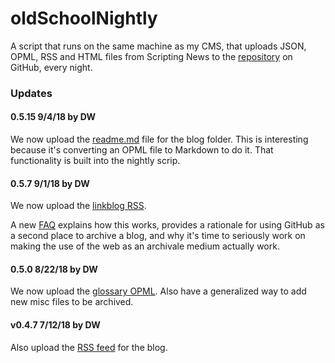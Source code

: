 # oldSchoolNightly

A script that runs on the same machine as my CMS, that uploads JSON, OPML, RSS and HTML files from Scripting News to the <a href="https://github.com/scripting/Scripting-News/tree/master/blog">repository</a> on GitHub, every night.

### Updates

#### 0.5.15 9/4/18 by DW

We now upload the <a href="https://github.com/scripting/Scripting-News/blob/master/blog/readme.md">readme.md</a> file for the blog folder. This is interesting because it's converting an OPML file to Markdown to do it. That functionality is built into the nightly scrip.

#### 0.5.7 9/1/18 by DW

We now upload the <a href="https://github.com/scripting/Scripting-News/blob/master/blog/misc/linkblog.xml">linkblog RSS</a>. 

A new <a href="http://this.how/scriptingNews/nightlyArchive.opml">FAQ</a> explains how this works, provides a rationale for using GitHub as a second place to archive a blog, and why it's time to seriously work on making the use of the web as an archivale medium actually work. 

#### 0.5.0 8/22/18 by DW

We now upload the <a href="https://github.com/scripting/Scripting-News/blob/master/blog/misc/glossary.opml">glossary OPML</a>. Also have a generalized way to add new misc files to be archived. 

#### v0.4.7 7/12/18 by DW

Also upload the <a href="https://github.com/scripting/Scripting-News/blob/master/blog/rss.xml">RSS feed</a> for the blog.  

